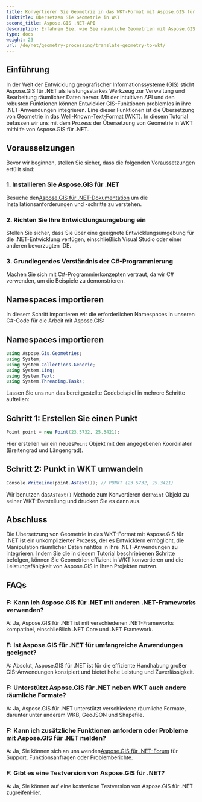 ```yaml
---
title: Konvertieren Sie Geometrie in das WKT-Format mit Aspose.GIS für .NET
linktitle: Übersetzen Sie Geometrie in WKT
second_title: Aspose.GIS .NET-API
description: Erfahren Sie, wie Sie räumliche Geometrien mit Aspose.GIS für .NET in das WKT-Format (Well-Known Text) übersetzen. Steigern Sie Ihre GIS-Entwicklungsfähigkeiten.
type: docs
weight: 23
url: /de/net/geometry-processing/translate-geometry-to-wkt/
---
```

## Einführung
In der Welt der Entwicklung geografischer Informationssysteme (GIS) sticht Aspose.GIS für .NET als leistungsstarkes Werkzeug zur Verwaltung und Bearbeitung räumlicher Daten hervor. Mit der intuitiven API und den robusten Funktionen können Entwickler GIS-Funktionen problemlos in ihre .NET-Anwendungen integrieren. Eine dieser Funktionen ist die Übersetzung von Geometrie in das Well-Known-Text-Format (WKT). In diesem Tutorial befassen wir uns mit dem Prozess der Übersetzung von Geometrie in WKT mithilfe von Aspose.GIS für .NET.
## Voraussetzungen
Bevor wir beginnen, stellen Sie sicher, dass die folgenden Voraussetzungen erfüllt sind:
### 1. Installieren Sie Aspose.GIS für .NET
 Besuche den[Aspose.GIS für .NET-Dokumentation](https://reference.aspose.com/gis/net/) um die Installationsanforderungen und -schritte zu verstehen.
### 2. Richten Sie Ihre Entwicklungsumgebung ein
Stellen Sie sicher, dass Sie über eine geeignete Entwicklungsumgebung für die .NET-Entwicklung verfügen, einschließlich Visual Studio oder einer anderen bevorzugten IDE.
### 3. Grundlegendes Verständnis der C#-Programmierung
Machen Sie sich mit C#-Programmierkonzepten vertraut, da wir C# verwenden, um die Beispiele zu demonstrieren.

## Namespaces importieren
In diesem Schritt importieren wir die erforderlichen Namespaces in unseren C#-Code für die Arbeit mit Aspose.GIS:
## Namespaces importieren
```csharp
using Aspose.Gis.Geometries;
using System;
using System.Collections.Generic;
using System.Linq;
using System.Text;
using System.Threading.Tasks;
```

Lassen Sie uns nun das bereitgestellte Codebeispiel in mehrere Schritte aufteilen:
## Schritt 1: Erstellen Sie einen Punkt
```csharp
Point point = new Point(23.5732, 25.3421);
```
 Hier erstellen wir ein neues`Point` Objekt mit den angegebenen Koordinaten (Breitengrad und Längengrad).
## Schritt 2: Punkt in WKT umwandeln
```csharp
Console.WriteLine(point.AsText()); // PUNKT (23.5732, 25.3421)
```
 Wir benutzen das`AsText()` Methode zum Konvertieren der`Point` Objekt zu seiner WKT-Darstellung und drucken Sie es dann aus.

## Abschluss
Die Übersetzung von Geometrie in das WKT-Format mit Aspose.GIS für .NET ist ein unkomplizierter Prozess, der es Entwicklern ermöglicht, die Manipulation räumlicher Daten nahtlos in ihre .NET-Anwendungen zu integrieren. Indem Sie die in diesem Tutorial beschriebenen Schritte befolgen, können Sie Geometrien effizient in WKT konvertieren und die Leistungsfähigkeit von Aspose.GIS in Ihren Projekten nutzen.
## FAQs
### F: Kann ich Aspose.GIS für .NET mit anderen .NET-Frameworks verwenden?
A: Ja, Aspose.GIS für .NET ist mit verschiedenen .NET-Frameworks kompatibel, einschließlich .NET Core und .NET Framework.
### F: Ist Aspose.GIS für .NET für umfangreiche Anwendungen geeignet?
A: Absolut, Aspose.GIS für .NET ist für die effiziente Handhabung großer GIS-Anwendungen konzipiert und bietet hohe Leistung und Zuverlässigkeit.
### F: Unterstützt Aspose.GIS für .NET neben WKT auch andere räumliche Formate?
A: Ja, Aspose.GIS für .NET unterstützt verschiedene räumliche Formate, darunter unter anderem WKB, GeoJSON und Shapefile.
### F: Kann ich zusätzliche Funktionen anfordern oder Probleme mit Aspose.GIS für .NET melden?
 A: Ja, Sie können sich an uns wenden[Aspose.GIS für .NET-Forum](https://forum.aspose.com/c/gis/33) für Support, Funktionsanfragen oder Problemberichte.
### F: Gibt es eine Testversion von Aspose.GIS für .NET?
 A: Ja, Sie können auf eine kostenlose Testversion von Aspose.GIS für .NET zugreifen[Hier](https://releases.aspose.com/).